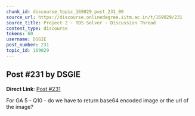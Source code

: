 ```yaml
---
chunk_id: discourse_topic_169029_post_231_00
source_url: https://discourse.onlinedegree.iitm.ac.in/t/169029/231
source_title: Project 2 - TDS Solver - Discussion Thread
content_type: discourse
tokens: 60
username: DSGIE
post_number: 231
topic_id: 169029
---
```


## Post #231 by DSGIE

**Direct Link**: [Post #231](https://discourse.onlinedegree.iitm.ac.in/t/169029/231)

For GA 5 - Q10 - do we have to return base64 encoded image or the url of the image?
